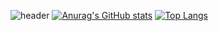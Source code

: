 ![header](https://capsule-render.vercel.app/api?type=waving&color=gradient&height=256&section=header&text=Hello%20World!&fontSize=75&animation=fadeIn&fontAlignY=38&desc=Welcome%20to%20my%20GitHub%20profile!&descAlignY=51&descAlign=62)
[![Anurag's GitHub stats](https://github-readme-stats.vercel.app/api?username=efefew&theme=radical)](https://github.com/anuraghazra/github-readme-stats)
[![Top Langs](https://github-readme-stats.vercel.app/api/top-langs/?username=efefew&hide_progress=false&theme=radical)](https://github.com/anuraghazra/github-readme-stats)
